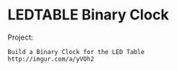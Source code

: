 # LEDTABLE Binary Clock

Project: 

	Build a Binary Clock for the LED Table
	http://imgur.com/a/yVOh2
